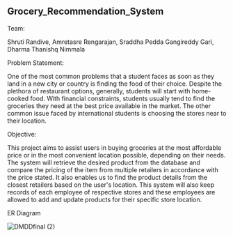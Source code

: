 ## Grocery_Recommendation_System

Team:

Shruti Randive, Amretasre Rengarajan, Sraddha Pedda Gangireddy Gari, Dharma Thanishq Nimmala




Problem Statement:

One of the most common problems that a student faces as soon as they land in a new city or country is finding the food of their choice. Despite the plethora of restaurant options, generally, students will start with home-cooked food. With financial constraints, students usually tend to find the groceries they need at the best price available in the market. The other common issue faced by international students is choosing the stores near to their location.

Objective:

This project aims to assist users in buying groceries at the most affordable price or in the most convenient location possible, depending on their needs. The system will retrieve the desired product from the database and compare the pricing of the item from multiple retailers in accordance with the price stated. It also enables us to find the product details from the closest retailers based on the user's location. This system will also keep records of each employee of respective stores and these employees are allowed to add and update products for their specific store location.

ER Diagram

![DMDDfinal (2)](https://user-images.githubusercontent.com/114255867/207773577-00a321c3-80b6-4856-94b4-beab3d1a2f3a.jpg)
